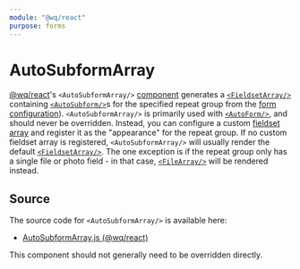 ```yaml
---
module: "@wq/react"
purpose: forms
---
```


# AutoSubformArray

[@wq/react]'s `<AutoSubformArray/>` [component][index] generates a [`<FieldsetArray/>`][FieldsetArray] containing [`<AutoSubform/>`][AutoSubform]s for the specified repeat group from the [form configuration][config]).  `<AutoSubformArray/>` is primarily used with [`<AutoForm/>`][AutoForm], and should never be overridden.  Instead, you can configure a custom [fieldset array][nested-forms] and register it as the "appearance" for the repeat group.  If no custom fieldset array is registered, `<AutoSubformArray/>` will usually render the default [`<FieldsetArray/>`][FieldsetArray].  The one exception is if the repeat group only has a single file or photo field - in that case, [`<FileArray/>`][FileArray] will be rendered instead.

## Source

The source code for `<AutoSubformArray/>` is available here:

 * [AutoSubformArray.js (@wq/react)][react-src]

This component should not generally need to be overridden directly.

[index]: ./index.md
[@wq/react]: ../@wq/react.md
[AutoForm]: ./AutoForm.md
[AutoSubform]: ./AutoSubform.md
[FieldsetArray]: ../inputs/FieldsetArray.md
[FileArray]: ../inputs/FileArray.md
[config]: ../config.md
[nested-forms]: ../guides/implement-repeating-nested-forms.md
[react-src]: https://github.com/wq/wq.app/blob/main/packages/react/src/components/AutoSubformArray.js
